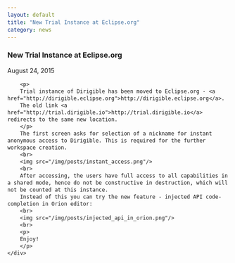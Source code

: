 ```yaml
---
layout: default
title: "New Trial Instance at Eclipse.org"
category: news
---
```

<div class="container">
	<div class="post">
		<b><h3>New Trial Instance at Eclipse.org</h3></b>
		<div class="post-info">August 24, 2015</div>
		
		<p>
		Trial instance of Dirigible has been moved to Eclipse.org - <a href="http://dirigible.eclipse.org">http://dirigible.eclipse.org</a>.
		The old link <a href="http://trial.dirigible.io">http://trial.dirigible.io</a> redirects to the same new location.
		</p>
		The first screen asks for selection of a nickname for instant anonymous access to Dirigible. This is required for the further workspace creation.
		<br>
		<img src="/img/posts/instant_access.png"/>
		<br>
		After accessing, the users have full access to all capabilities in a shared mode, hence do not be constructive in destruction, which will not be counted at this instance.
		Instead of this you can try the new feature - injected API code-completion in Orion editor:
		<br>
		<img src="/img/posts/injected_api_in_orion.png"/>
		<br>
		<p>
		Enjoy!
		</p>
	</div>
</div>
